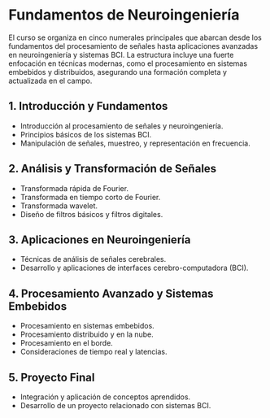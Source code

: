 # Fundamentos de Neuroingeniería

El curso se organiza en cinco numerales principales que abarcan desde los fundamentos del procesamiento de señales hasta aplicaciones avanzadas en neuroingeniería y sistemas BCI. La estructura incluye una fuerte enfocación en técnicas modernas, como el procesamiento en sistemas embebidos y distribuidos, asegurando una formación completa y actualizada en el campo.

## 1. Introducción y Fundamentos
- Introducción al procesamiento de señales y neuroingeniería.
- Principios básicos de los sistemas BCI.
- Manipulación de señales, muestreo, y representación en frecuencia.

## 2. Análisis y Transformación de Señales
- Transformada rápida de Fourier.
- Transformada en tiempo corto de Fourier.
- Transformada wavelet.
- Diseño de filtros básicos y filtros digitales.

## 3. Aplicaciones en Neuroingeniería
- Técnicas de análisis de señales cerebrales.
- Desarrollo y aplicaciones de interfaces cerebro-computadora (BCI).

## 4. Procesamiento Avanzado y Sistemas Embebidos
- Procesamiento en sistemas embebidos.
- Procesamiento distribuido y en la nube.
- Procesamiento en el borde.
- Consideraciones de tiempo real y latencias.

## 5. Proyecto Final
- Integración y aplicación de conceptos aprendidos.
- Desarrollo de un proyecto relacionado con sistemas BCI.
